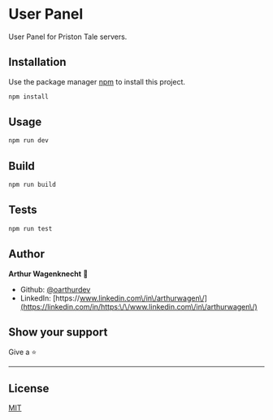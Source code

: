 # User Panel

User Panel for Priston Tale servers.

## Installation

Use the package manager [npm](https://www.npmjs.com/) to install this project.

```bash
npm install
```

## Usage

```zsh
npm run dev

```

## Build

```zsh
npm run build

```

## Tests

```bash
npm run test

```

## Author

**Arthur Wagenknecht** 👤

* Github: [@oarthurdev](https://github.com/oarthurdev)
* LinkedIn: [https:\/\/www.linkedin.com\/in\/arthurwagen\/](https://linkedin.com/in/https:\/\/www.linkedin.com\/in\/arthurwagen\/)

## Show your support
Give a ⭐️

***

## License
[MIT](https://choosealicense.com/licenses/mit/)